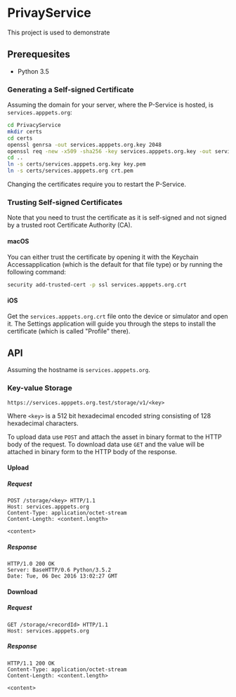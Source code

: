 # PrivayService

This project is used to demonstrate 

## Prerequesites

- Python 3.5

### Generating a Self-signed Certificate

Assuming the domain for your server, where the P-Service is hosted, is `services.apppets.org`:

```sh
cd PrivacyService
mkdir certs
cd certs
openssl genrsa -out services.apppets.org.key 2048
openssl req -new -x509 -sha256 -key services.apppets.org.key -out services.apppets.org.crt -days 365 -subj /CN=services.apppets.org
cd ..
ln -s certs/services.apppets.org.key key.pem
ln -s certs/services.apppets.org crt.pem
```

Changing the certificates require you to restart the P-Service.

### Trusting Self-signed Certificates

Note that you need to trust the certificate as it is self-signed and not signed by a trusted root Certificate Authority (CA).

#### macOS

You can either trust the certificate by opening it with the Keychain Accessapplication (which is the default for that file type) or by running the following command:

```sh
security add-trusted-cert -p ssl services.apppets.org.crt
```

#### iOS

Get the `services.apppets.org.crt` file onto the device or simulator and open it. The Settings application will guide you through the steps to install the certificate (which is called "Profile" there).

## API

Assuming the hostname is `services.apppets.org`.

### Key-value Storage

```
https://services.apppets.org.test/storage/v1/<key>
```

Where `<key>` is a 512 bit hexadecimal encoded string consisting of 128 hexadecimal characters.

To upload data use `POST` and attach the asset in binary format to the HTTP body of the request. To download data use `GET` and the value will be attached in binary form to the HTTP body of the response.

#### Upload

##### Request

```http
POST /storage/<key> HTTP/1.1
Host: services.apppets.org
Content-Type: application/octet-stream
Content-Length: <content.length>

<content>
```

##### Response

```http
HTTP/1.0 200 OK
Server: BaseHTTP/0.6 Python/3.5.2
Date: Tue, 06 Dec 2016 13:02:27 GMT
```

#### Download

##### Request

```http
GET /storage/<recordId> HTTP/1.1
Host: services.apppets.org
```

##### Response

```http
HTTP/1.1 200 OK
Content-Type: application/octet-stream
Content-Length: <content.length>

<content>
```

